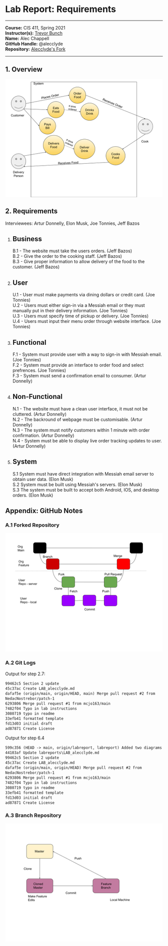 # Lab Report: Requirements
___
**Course:** CIS 411, Spring 2021  
**Instructor(s):** [Trevor Bunch](https://github.com/trevordbunch)  
**Name:** Alec Chappell  
**GitHub Handle:** @alecclyde  
**Repository:** [Alecclyde's Fork](https://github.com/alecclyde/cis411_lab0_req)  
___

## 1. Overview  

![Use Case](../assets/Use%20Case.svg)

## 2. Requirements

Interviewees: Artur Donnelly, Elon Musk, Joe Tonnies, Jeff Bazos

1. Business 
   - 
    B.1 - The website must take the users orders. (Jeff Bazos)  
    B.2 - Give the order to the cooking staff. (Jeff Bazos)  
    B.3 - Give proper information to allow delivery of the food to the customer. (Jeff Bazos)

2. User 
   -  
   U.1 - User must make payments via dining dollars or credit card. (Joe Tonnies)  
   U.2 - Users must either sign-in via a Messiah email or they must manually put in their delivery information. (Joe Tonnies)  
   U.3 - Users must specify time of pickup or delivery. (Joe Tonnies)  
   U.4 - Users must input their menu order through website interface. (Joe Tonnies)
    
3. Functional 
   - 
   F.1 - System must provide user with a way to sign-in with Messiah email. (Joe Tonnies)  
   F.2 - System must provide an interface to order food and select prefrences. (Joe Tonnies)  
   F.3 - System must send a confirmation email to consumer. (Artur Donnelly)   

4. Non-Functional 
   -  
   N.1 - The website must have a clean user interface, it must not be cluttered. (Artur Donnelly)  
   N.2 - The backround of webpage must be customisable. (Artur Donnelly)  
   N.3 - The system must notify customers within 1 minute with order confirmation. (Artur Donnelly)  
   N.4 - System must be able to display live order tracking updates to user. (Artur Donnelly)

5. System 
   - 
   S.1 System must have direct integration with Messiah email server to obtain user data. (Elon Musk)  
   S.2 System must be built using Messiah's servers. (Elon Musk)  
   S.3 The system must be built to accept both Android, IOS, and desktop orders. (Elon Musk)


## Appendix: GitHub Notes

### A.1 Forked Repository  

![The way GitHub functions](../assets/GitHub%20vs%20Fork.svg)

### A.2 Git Logs  

Output for step 2.7:  
 ```markdowns  
99462c5 Section 2 update  
45c37ac Create LAB_alecclyde.md  
dafaf5e (origin/main, origin/HEAD, main) Merge pull request #2 from NedacNostrebor/patch-1  
6293806 Merge pull request #1 from mcjo163/main  
7482f04 Typo in lab instructions  
3080719 typo in readme  
33efb41 formatted template  
fd13d03 initial draft  
ad87871 Create License  
```
Output for step 6.4   
```markdowns
599c356 (HEAD -> main, origin/labreport, labreport) Added two diagrams
44103af Update labreports\LAB_alecclyde.md
99462c5 Section 2 update
45c37ac Create LAB_alecclyde.md
dafaf5e (origin/main, origin/HEAD) Merge pull request #2 from NedacNostrebor/patch-1
6293806 Merge pull request #1 from mcjo163/main
7482f04 Typo in lab instructions
3080719 typo in readme
33efb41 formatted template
fd13d03 initial draft
ad87871 Create License
```

### A.3 Branch Repository

![Master VS Feature branch](../assets/MasterVsFeature.svg)